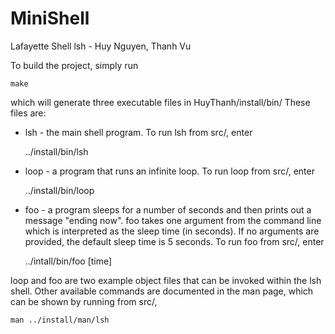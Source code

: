 # MiniShell

Lafayette Shell lsh - Huy Nguyen, Thanh Vu

To build the project, simply run

	make

which will generate three executable files in HuyThanh/install/bin/
These files are:

* lsh - the main shell program. To run lsh from src/, enter

	../install/bin/lsh

* loop - a program that runs an infinite loop. To run loop from src/, enter

	../install/bin/loop

* foo - a program sleeps for a number of seconds and then prints out a message "ending now". foo takes one argument from the command line which is interpreted as the sleep time (in seconds). If no arguments are provided, the default sleep time is 5 seconds. To run foo from src/, enter

	../intall/bin/foo [time]

loop and foo are two example object files that can be invoked within the lsh shell. Other available commands are documented in the man page, which can be shown by running from src/,

	man ../install/man/lsh
